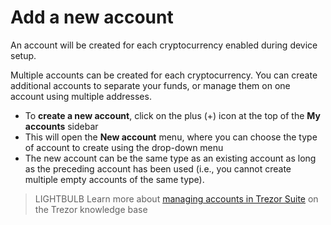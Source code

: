 # Add a new account

An account will be created for each cryptocurrency enabled during device setup.

Multiple accounts can be created for each cryptocurrency. You can create additional accounts to separate your funds, or manage them on one account using multiple addresses.

* To **create a new account**, click on the plus (+) icon at the top of the **My accounts** sidebar
* This will open the **New account** menu, where you can choose the type of account to create using the drop-down menu
* The new account can be the same type as an existing account as long as the preceding account has been used (i.e., you cannot create multiple empty accounts of the same type).

> LIGHTBULB Learn more about [managing accounts in Trezor Suite](https://trezor.io/learn/a/manage-accounts-in-trezor-suite-app) on the Trezor knowledge base
